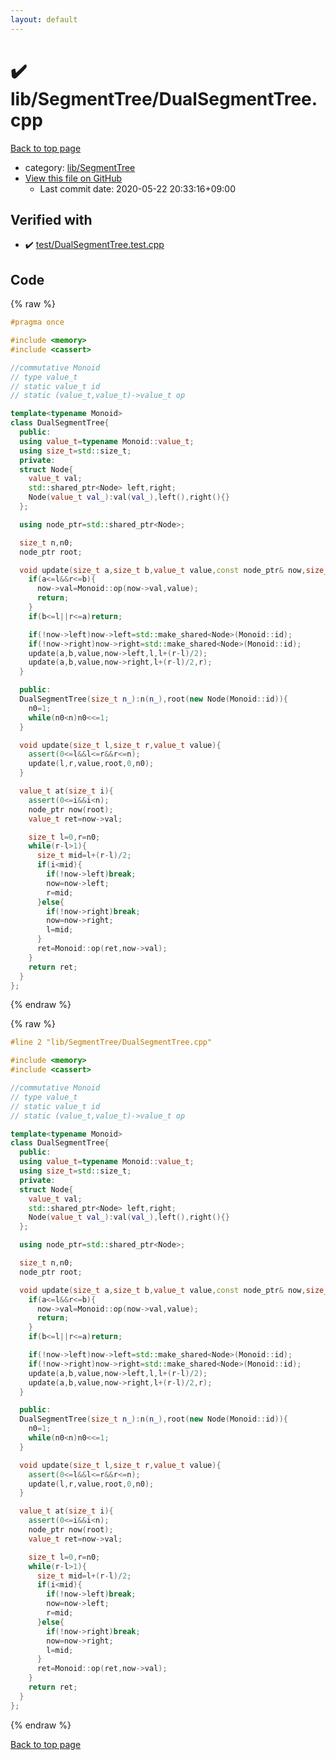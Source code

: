 ```yaml
---
layout: default
---
```


<!-- mathjax config similar to math.stackexchange -->
<script type="text/javascript" async
  src="https://cdnjs.cloudflare.com/ajax/libs/mathjax/2.7.5/MathJax.js?config=TeX-MML-AM_CHTML">
</script>
<script type="text/x-mathjax-config">
  MathJax.Hub.Config({
    TeX: { equationNumbers: { autoNumber: "AMS" }},
    tex2jax: {
      inlineMath: [ ['$','$'] ],
      processEscapes: true
    },
    "HTML-CSS": { matchFontHeight: false },
    displayAlign: "left",
    displayIndent: "2em"
  });
</script>

<script type="text/javascript" src="https://cdnjs.cloudflare.com/ajax/libs/jquery/3.4.1/jquery.min.js"></script>
<script src="https://cdn.jsdelivr.net/npm/jquery-balloon-js@1.1.2/jquery.balloon.min.js" integrity="sha256-ZEYs9VrgAeNuPvs15E39OsyOJaIkXEEt10fzxJ20+2I=" crossorigin="anonymous"></script>
<script type="text/javascript" src="../../../assets/js/copy-button.js"></script>
<link rel="stylesheet" href="../../../assets/css/copy-button.css" />


# :heavy_check_mark: lib/SegmentTree/DualSegmentTree.cpp

<a href="../../../index.html">Back to top page</a>

* category: <a href="../../../index.html#8d75131a1ef4f10f86f251b50b9a3462">lib/SegmentTree</a>
* <a href="{{ site.github.repository_url }}/blob/master/lib/SegmentTree/DualSegmentTree.cpp">View this file on GitHub</a>
    - Last commit date: 2020-05-22 20:33:16+09:00




## Verified with

* :heavy_check_mark: <a href="../../../verify/test/DualSegmentTree.test.cpp.html">test/DualSegmentTree.test.cpp</a>


## Code

<a id="unbundled"></a>
{% raw %}
```cpp
#pragma once

#include <memory>
#include <cassert>

//commutative Monoid
// type value_t
// static value_t id
// static (value_t,value_t)->value_t op

template<typename Monoid>
class DualSegmentTree{
  public:
  using value_t=typename Monoid::value_t;
  using size_t=std::size_t;
  private:
  struct Node{
    value_t val;
    std::shared_ptr<Node> left,right;
    Node(value_t val_):val(val_),left(),right(){}
  };

  using node_ptr=std::shared_ptr<Node>;

  size_t n,n0;
  node_ptr root;

  void update(size_t a,size_t b,value_t value,const node_ptr& now,size_t l,size_t r){
    if(a<=l&&r<=b){
      now->val=Monoid::op(now->val,value);
      return;
    }
    if(b<=l||r<=a)return;

    if(!now->left)now->left=std::make_shared<Node>(Monoid::id);
    if(!now->right)now->right=std::make_shared<Node>(Monoid::id);
    update(a,b,value,now->left,l,l+(r-l)/2);
    update(a,b,value,now->right,l+(r-l)/2,r);
  }

  public:
  DualSegmentTree(size_t n_):n(n_),root(new Node(Monoid::id)){
    n0=1;
    while(n0<n)n0<<=1;
  }

  void update(size_t l,size_t r,value_t value){
    assert(0<=l&&l<=r&&r<=n);
    update(l,r,value,root,0,n0);
  }

  value_t at(size_t i){
    assert(0<=i&&i<n);
    node_ptr now(root);
    value_t ret=now->val;

    size_t l=0,r=n0;
    while(r-l>1){
      size_t mid=l+(r-l)/2;
      if(i<mid){
        if(!now->left)break;
        now=now->left;
        r=mid;
      }else{
        if(!now->right)break;
        now=now->right;
        l=mid;
      }
      ret=Monoid::op(ret,now->val);
    }
    return ret;
  }
};
```
{% endraw %}

<a id="bundled"></a>
{% raw %}
```cpp
#line 2 "lib/SegmentTree/DualSegmentTree.cpp"

#include <memory>
#include <cassert>

//commutative Monoid
// type value_t
// static value_t id
// static (value_t,value_t)->value_t op

template<typename Monoid>
class DualSegmentTree{
  public:
  using value_t=typename Monoid::value_t;
  using size_t=std::size_t;
  private:
  struct Node{
    value_t val;
    std::shared_ptr<Node> left,right;
    Node(value_t val_):val(val_),left(),right(){}
  };

  using node_ptr=std::shared_ptr<Node>;

  size_t n,n0;
  node_ptr root;

  void update(size_t a,size_t b,value_t value,const node_ptr& now,size_t l,size_t r){
    if(a<=l&&r<=b){
      now->val=Monoid::op(now->val,value);
      return;
    }
    if(b<=l||r<=a)return;

    if(!now->left)now->left=std::make_shared<Node>(Monoid::id);
    if(!now->right)now->right=std::make_shared<Node>(Monoid::id);
    update(a,b,value,now->left,l,l+(r-l)/2);
    update(a,b,value,now->right,l+(r-l)/2,r);
  }

  public:
  DualSegmentTree(size_t n_):n(n_),root(new Node(Monoid::id)){
    n0=1;
    while(n0<n)n0<<=1;
  }

  void update(size_t l,size_t r,value_t value){
    assert(0<=l&&l<=r&&r<=n);
    update(l,r,value,root,0,n0);
  }

  value_t at(size_t i){
    assert(0<=i&&i<n);
    node_ptr now(root);
    value_t ret=now->val;

    size_t l=0,r=n0;
    while(r-l>1){
      size_t mid=l+(r-l)/2;
      if(i<mid){
        if(!now->left)break;
        now=now->left;
        r=mid;
      }else{
        if(!now->right)break;
        now=now->right;
        l=mid;
      }
      ret=Monoid::op(ret,now->val);
    }
    return ret;
  }
};

```
{% endraw %}

<a href="../../../index.html">Back to top page</a>

